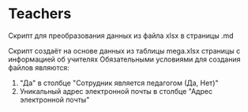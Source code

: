 # Teachers
Скрипт для преобразования данных из файла xlsx в страницы .md

Скрипт создаёт на основе данных из таблицы mega.xlsx страницы с информацией об учителях
Обязательными условиями для создания файлов являются:
1. "Да" в столбце "Сотрудник является педагогом (Да, Нет)"
2. Уникальный адрес электронной почты в столбце "Адрес электронной почты"
